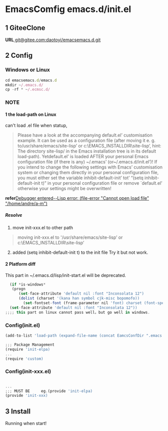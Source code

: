 # EmacsComfig  emacs.d/init.el

## 1 GiteeClone 
**URL**[ git@gitee.com:daotoyi/emacsemacs.d.git](git@gitee.com:daotoyi/emacsemacs.d.git)


## 2 Config

### Windows or Linux

```js
cd emacsemacs.d/emacs.d
mkdir ~/.emacs.d/
cp -rf * ~/.ecmsc.d/

```
### NOTE

#### 1 the load-path on Linux 

can't load .el file when statup, 

>Please have a look at the accompanying default.el’ customisation example. 
It can be used as a configuration file (after moving it e. g. to/usr/share/emacs/site-lisp’ or c:\EMACS_INSTALLDIR\site-lisp’,
hint: The directory site-lisp/ in the Emacs installation tree is in its default load-path). 
Yetdefault.el’ is loaded AFTER your personal Emacs configuration file (if there is any) ~/.emacs’ (or~/.emacs.d/init.el’)! 
If you intend to change the following settings with Emacs’ customisation system or changing them directly in your personal configuration file, 
you must either set the variable inhibit-default-init’ tot’ “(setq inhibit-default-init t)” in your personal configuration file 
or remove `default.el’ otherwise your settings might be overwritten!

**refer**[Debugger entered--Lisp error: (file-error "Cannot open load file" "/home/andre/a-m")](https://www.it1352.com/2062686.html)

##### Resolve 
1. move init-xxx.el to other path
>moving init-xxx.el to '/usr/share/emacs/site-lisp’ or c:\EMACS_INSTALLDIR\site-lisp’

2. added (setq inhibit-default-init t) to the init file
Try it but not work.

#### 2 Platform diff

This part in ~/.emacs.d/lisp/init-start.el will be deprecated.

```js
  (if *is-windows*
   (progn
      (set-face-attribute 'default nil :font "Inconsolata 12")
      (dolist (charset '(kana han symbol cjk-misc bopomofo))
        (set-fontset-font (frame-parameter nil 'font) charset (font-spec :family "Inconsolata" :size 12))))
  (set-face-attribute 'default nil :font "Inconsolata 12"))
;;;; this part on linux cannot pass well，but go well in windows.
```

### Config(init.el)

```js
(add-to-list 'load-path (expand-file-name (concat EamcsConfDir ".emacs.d/lisp/")))

;;; Package Management
(require 'init-elpa)
...
(require 'custom)

```

### Config(init-xxx.el)

```js

...
;;; MUST BE 	eg.(provide 'init-elpa)
(provide 'init-xxx)

```

## 3 Install

Running when start! 